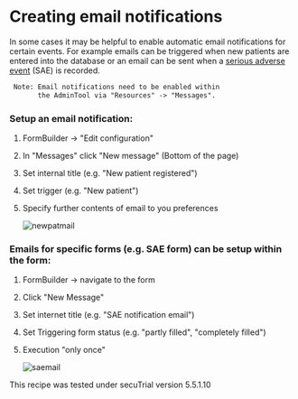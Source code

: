 # Creating email notifications 

In some cases it may be helpful to enable automatic email notifications for certain events. For example emails can be triggered when new patients are entered into the database or an email can be sent when a [serious adverse event](https://en.wikipedia.org/wiki/Serious_adverse_event) (SAE) is recorded.

```diff
 Note: Email notifications need to be enabled within 
       the AdminTool via "Resources" -> "Messages".
```

### Setup an email notification:
1. FormBuilder -> "Edit configuration"
2. In "Messages" click "New message" (Bottom of the page)
3. Set internal title (e.g. "New patient registered")
4. Set trigger (e.g. "New patient")
5. Specify further contents of email to you preferences

    ![newpatmail](fig/new_pat_email.png)


### Emails for specific forms (e.g. SAE form) can be setup within the form:
1. FormBuilder -> navigate to the form
2. Click "New Message"
3. Set internet title (e.g. "SAE notification email")
4. Set Triggering form status (e.g. "partly filled", "completely filled")
5. Execution "only once"

    ![saemail](fig/sae_email.png)


This recipe was tested under secuTrial version 5.5.1.10

